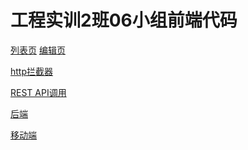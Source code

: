 # 工程实训2班06小组前端代码

[列表页](https://github.com/xshl/SignCloud/blob/main/src/views/system/menu/index.vue)
[编辑页](https://github.com/xshl/SignCloud/blob/main/src/views/system/menu/index.vue) </br>

[http拦截器](https://github.com/xshl/SignCloud/blob/main/src/utils/request.js) </br>

[REST API调用](https://github.com/xshl/SignCloud/blob/main/src/api/user.js)</br>

[后端](https://github.com/cauny/yunq)</br>

[移动端](https://github.com/Dark-Existed/SignCloud)

